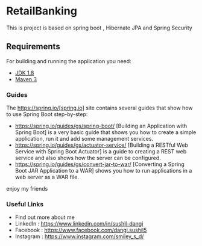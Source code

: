 # RetailBanking
This is project is based on spring boot , Hibernate JPA and Spring Security



## Requirements

For building and running the application you need:

- [JDK 1.8](http://www.oracle.com/technetwork/java/javase/downloads/jdk8-downloads-2133151.html)
- [Maven 3](https://maven.apache.org)


### Guides

The https://spring.io/[spring.io] site contains several guides that show how to use Spring
Boot step-by-step:

* https://spring.io/guides/gs/spring-boot/ [Building an Application with Spring Boot] is a
  very basic guide that shows you how to create a simple application, run it and add some
  management services.
* https://spring.io/guides/gs/actuator-service/ [Building a RESTful Web Service with Spring
  Boot Actuator] is a guide to creating a REST web service and also shows how the server
  can be configured.
* https://spring.io/guides/gs/convert-jar-to-war/ [Converting a Spring Boot JAR Application
  to a WAR] shows you how to run applications in a web server as a WAR file.

  
enjoy my friends
  
### Useful Links
- Find out more about me
- LinkedIn   : https://www.linkedin.com/in/sushil-dangi
- Facebook   : https://www.facebook.com/dangi.sushil5
- Instagram  : https://www.instagram.com/smiley_s_d/
